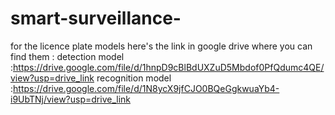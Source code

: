 # smart-surveillance-


for the licence plate models here's the link in google drive where you can find them : 
detection model :https://drive.google.com/file/d/1hnpD9cBlBdUXZuD5Mbdof0PfQdumc4QE/view?usp=drive_link
recognition model :https://drive.google.com/file/d/1N8ycX9jfCJO0BQeGgkwuaYb4-i9UbTNj/view?usp=drive_link
